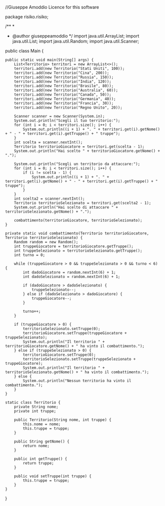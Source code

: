 //Giuseppe Amoddio Licence for this software

package risiko.risiko;

/**
 *
 * @author giuseppeamoddio
 */
import java.util.ArrayList;
import java.util.List;
import java.util.Random;
import java.util.Scanner;

public class Main {

    public static void main(String[] args) {
        List<Territorio> territori = new ArrayList<>();
        territori.add(new Territorio("Stati Uniti", 100));
        territori.add(new Territorio("Cina", 200));
        territori.add(new Territorio("Russia", 150));
        territori.add(new Territorio("India", 120));
        territori.add(new Territorio("Brasile", 80));
        territori.add(new Territorio("Australia", 60));
        territori.add(new Territorio("Canada", 50));
        territori.add(new Territorio("Germania", 40));
        territori.add(new Territorio("Francia", 30));
        territori.add(new Territorio("Regno Unito", 20));

        Scanner scanner = new Scanner(System.in);
        System.out.println("Scegli il tuo territorio:");
        for (int i = 0; i < territori.size(); i++) {
            System.out.println((i + 1) + ". " + territori.get(i).getNome() + " - " + territori.get(i).getTruppe() + " truppe");
        }
        int scelta = scanner.nextInt();
        Territorio territorioGiocatore = territori.get(scelta - 1);
        System.out.println("Hai scelto " + territorioGiocatore.getNome() + ".");

        System.out.println("Scegli un territorio da attaccare:");
        for (int i = 0; i < territori.size(); i++) {
            if (i != scelta - 1) {
                System.out.println((i + 1) + ". " + territori.get(i).getNome() + " - " + territori.get(i).getTruppe() + " truppe");
            }
        }
        int scelta2 = scanner.nextInt();
        Territorio territorioSelezionato = territori.get(scelta2 - 1);
        System.out.println("Hai scelto di attaccare " + territorioSelezionato.getNome() + ".");

        combattimento(territorioGiocatore, territorioSelezionato);
    }

    private static void combattimento(Territorio territorioGiocatore, Territorio territorioSelezionato) {
        Random random = new Random();
        int truppeGiocatore = territorioGiocatore.getTruppe();
        int truppeSelezionato = territorioSelezionato.getTruppe();
        int turno = 0;

        while (truppeGiocatore > 0 && truppeSelezionato > 0 && turno < 6) {
            int dadoGiocatore = random.nextInt(6) + 1;
            int dadoSelezionato = random.nextInt(6) + 1;

            if (dadoGiocatore > dadoSelezionato) {
                truppeSelezionato--;
            } else if (dadoSelezionato > dadoGiocatore) {
                truppeGiocatore--;
            }

            turno++;
        }

        if (truppeGiocatore > 0) {
            territorioSelezionato.setTruppe(0);
            territorioGiocatore.setTruppe(truppeGiocatore + truppeSelezionato);
            System.out.println("Il territorio " + territorioGiocatore.getNome() + " ha vinto il combattimento.");
        } else if (truppeSelezionato > 0) {
            territorioGiocatore.setTruppe(0);
            territorioSelezionato.setTruppe(truppeSelezionato + truppeGiocatore);
            System.out.println("Il territorio " + territorioSelezionato.getNome() + " ha vinto il combattimento.");
        } else {
            System.out.println("Nessun territorio ha vinto il combattimento.");
        }
    }

    static class Territorio {
        private String nome;
        private int truppe;

        public Territorio(String nome, int truppe) {
            this.nome = nome;
            this.truppe = truppe;
        }

        public String getNome() {
            return nome;
        }

        public int getTruppe() {
            return truppe;
        }

        public void setTruppe(int truppe) {
            this.truppe = truppe;
        }
    }
}

